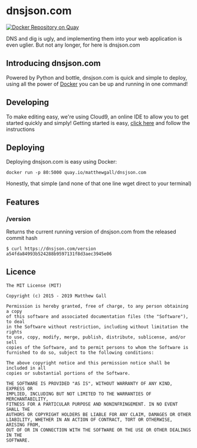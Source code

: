 # dnsjson.com

[![Docker Repository on Quay](https://quay.io/repository/matthewgall/dnsjson.com/status "Docker Repository on Quay")](https://quay.io/repository/matthewgall/dnsjson.com)

DNS and dig is ugly, and implementing them into your web application is even uglier. But not any longer, for here is dnsjson.com

## Introducing dnsjson.com
Powered by Python and bottle, dnsjson.com is quick and simple to deploy, using all the power of [Docker](https://docker.io) you can be up and running in one command!

## Developing
To make editing easy, we're using Cloud9, an online IDE to allow you to get started quickly and simply! Getting started is easy, [click here](https://ide.c9.io/matthewgall/dnsjson) and follow the instructions

## Deploying
Deploying dnsjson.com is easy using Docker:

    docker run -p 80:5000 quay.io/matthewgall/dnsjson.com

Honestly, that simple (and none of that one line wget direct to your terminal)

## Features

### /version
Returns the current running version of dnsjson.com from the released commit hash

    $ curl https://dnsjson.com/version
    a54fda84993b524288b9597131f8d3aec3945e06


## Licence

    The MIT License (MIT)

    Copyright (c) 2015 - 2019 Matthew Gall

    Permission is hereby granted, free of charge, to any person obtaining a copy
    of this software and associated documentation files (the "Software"), to deal
    in the Software without restriction, including without limitation the rights
    to use, copy, modify, merge, publish, distribute, sublicense, and/or sell
    copies of the Software, and to permit persons to whom the Software is
    furnished to do so, subject to the following conditions:

    The above copyright notice and this permission notice shall be included in all
    copies or substantial portions of the Software.

    THE SOFTWARE IS PROVIDED "AS IS", WITHOUT WARRANTY OF ANY KIND, EXPRESS OR
    IMPLIED, INCLUDING BUT NOT LIMITED TO THE WARRANTIES OF MERCHANTABILITY,
    FITNESS FOR A PARTICULAR PURPOSE AND NONINFRINGEMENT. IN NO EVENT SHALL THE
    AUTHORS OR COPYRIGHT HOLDERS BE LIABLE FOR ANY CLAIM, DAMAGES OR OTHER
    LIABILITY, WHETHER IN AN ACTION OF CONTRACT, TORT OR OTHERWISE, ARISING FROM,
    OUT OF OR IN CONNECTION WITH THE SOFTWARE OR THE USE OR OTHER DEALINGS IN THE
    SOFTWARE.